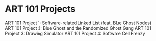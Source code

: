 # ART 101 Projects
ART 101 Project 1: Software-related Linked List (feat. Blue Ghost Nodes)
ART 101 Project 2: Blue Ghost and the Randomized Ghost Gang
ART 101 Project 3: Drawing Simulator
ART 101 Project 4: Software Cell Frenzy
